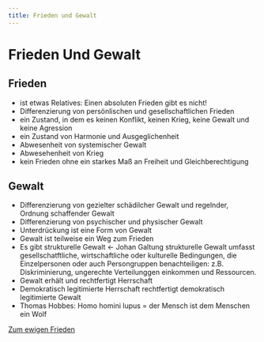 ```yaml
---
title: Frieden und Gewalt
---
```

# Frieden Und Gewalt

## Frieden

- ist etwas Relatives: Einen absoluten Frieden gibt es nicht!
- Differenzierung von persönlischen und gesellschaftlichen Frieden
- ein Zustand, in dem es keinen Konflikt, keinen Krieg, keine Gewalt und keine Agression
- ein Zustand von Harmonie und Ausgeglichenheit
- Abwesenheit von systemischer Gewalt
- Abwesehenheit von Krieg
- kein Frieden ohne ein starkes Maß an Freiheit und Gleichberechtigung

## Gewalt

- Differenzierung von gezielter schädilcher Gewalt und regelnder, Ordnung schaffender Gewalt
- Differenzierung von psychischer und physischer Gewalt
- Unterdrückung ist eine Form von Gewalt
- Gewalt ist teilweise ein Weg zum Frieden
- Es gibt strukturelle Gewalt ← Johan Galtung
strukturelle Gewalt umfasst gesellschatftliche, wirtschaftliche oder kulturelle Bedingungen, die Einzelpersonen oder auch Persongruppen benachteiligen: z.B. Diskriminierung, ungerechte Verteilunggen einkommen und Ressourcen.
- Gewalt erhält und rechtfertigt Herrschaft
- Demokratisch legitimierte Herrschaft rechtfertigt demokratisch legitimierte Gewalt
- Thomas Hobbes: Homo homini lupus
= der Mensch ist dem Menschen ein Wolf

[Zum ewigen Frieden](Frieden%20und%20Gewalt/Zum%20ewigen%20Frieden.md)